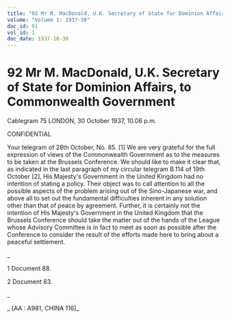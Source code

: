 ```yaml
---
title: "92 Mr M. MacDonald, U.K. Secretary of State for Dominion Affairs, to Commonwealth Government"
volume: "Volume 1: 1937-38"
doc_id: 91
vol_id: 1
doc_date: 1937-10-30
---
```


# 92 Mr M. MacDonald, U.K. Secretary of State for Dominion Affairs, to Commonwealth Government

Cablegram 75 LONDON, 30 October 1937, 10.06 p.m.

CONFIDENTIAL

Your telegram of 28th October, No. 85. [1] We are very grateful for the full expression of views of the Commonwealth Government as to the measures to be taken at the Brussels Conference. We should like to make it clear that, as indicated in the last paragraph of my circular telegram B.114 of 19th October [2], His Majesty's Government in the United Kingdom had no intention of stating a policy. Their object was to call attention to all the possible aspects of the problem arising out of the Sino-Japanese war, and above all to set out the fundamental difficulties inherent in any solution other than that of peace by agreement. Further, it is certainly not the intention of His Majesty's Government in the United Kingdom that the Brussels Conference should take the matter out of the hands of the League whose Advisory Committee is in fact to meet as soon as possible after the Conference to consider the result of the efforts made here to bring about a peaceful settlement.

_

1 Document 88.

2 Document 83.

_

_ [AA : A981, CHINA 116]_
